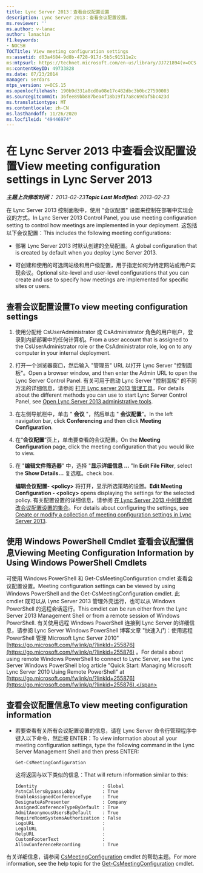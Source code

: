 ```yaml
---
title: Lync Server 2013：查看会议配置设置
description: Lync Server 2013：查看会议配置设置。
ms.reviewer: ''
ms.author: v-lanac
author: lanachin
f1.keywords:
- NOCSH
TOCTitle: View meeting configuration settings
ms:assetid: d03a4684-9d8b-4728-917d-5b5c91511e2c
ms:mtpsurl: https://technet.microsoft.com/en-us/library/JJ721894(v=OCS.15)
ms:contentKeyID: 49733828
ms.date: 07/23/2014
manager: serdars
mtps_version: v=OCS.15
ms.openlocfilehash: 190b9d331a8cd0a08e17c482dbc3b0bc27590003
ms.sourcegitcommit: 36fee89bb887bea4f18b19f17a8c69daf5bc423d
ms.translationtype: MT
ms.contentlocale: zh-CN
ms.lasthandoff: 11/26/2020
ms.locfileid: "49446974"
---
```

# <a name="view-meeting-configuration-settings-in-lync-server-2013"></a><span data-ttu-id="56f6b-103">在 Lync Server 2013 中查看会议配置设置</span><span class="sxs-lookup"><span data-stu-id="56f6b-103">View meeting configuration settings in Lync Server 2013</span></span>

<div data-xmlns="http://www.w3.org/1999/xhtml">

<div class="topic" data-xmlns="http://www.w3.org/1999/xhtml" data-msxsl="urn:schemas-microsoft-com:xslt" data-cs="https://msdn.microsoft.com/">

<div data-asp="https://msdn2.microsoft.com/asp">



</div>

<div id="mainSection">

<div id="mainBody"><span data-ttu-id="56f6b-104">

<span> </span></span><span class="sxs-lookup"><span data-stu-id="56f6b-104">

<span> </span></span></span>

<span data-ttu-id="56f6b-105">_**主题上次修改时间：** 2013-02-23_</span><span class="sxs-lookup"><span data-stu-id="56f6b-105">_**Topic Last Modified:** 2013-02-23_</span></span>

<span data-ttu-id="56f6b-106">在 Lync Server 2013 控制面板中，使用 "会议配置" 设置来控制在部署中实现会议的方式。</span><span class="sxs-lookup"><span data-stu-id="56f6b-106">In Lync Server 2013 Control Panel, you use meeting configuration setting to control how meetings are implemented in your deployment.</span></span> <span data-ttu-id="56f6b-107">这包括以下会议配置：</span><span class="sxs-lookup"><span data-stu-id="56f6b-107">This includes the following meeting configurations:</span></span>

  - <span data-ttu-id="56f6b-108">部署 Lync Server 2013 时默认创建的全局配置。</span><span class="sxs-lookup"><span data-stu-id="56f6b-108">A global configuration that is created by default when you deploy Lync Server 2013.</span></span>

  - <span data-ttu-id="56f6b-109">可创建和使用的可选网站级和用户级配置，用于指定如何为特定网站或用户实现会议。</span><span class="sxs-lookup"><span data-stu-id="56f6b-109">Optional site-level and user-level configurations that you can create and use to specify how meetings are implemented for specific sites or users.</span></span>

<div>

## <a name="to-view-meeting-configuration-settings"></a><span data-ttu-id="56f6b-110">查看会议配置设置</span><span class="sxs-lookup"><span data-stu-id="56f6b-110">To view meeting configuration settings</span></span>

1.  <span data-ttu-id="56f6b-111">使用分配给 CsUserAdministrator 或 CsAdministrator 角色的用户帐户，登录到内部部署中的任何计算机。</span><span class="sxs-lookup"><span data-stu-id="56f6b-111">From a user account that is assigned to the CsUserAdministrator role or the CsAdministrator role, log on to any computer in your internal deployment.</span></span>

2.  <span data-ttu-id="56f6b-112">打开一个浏览器窗口，然后输入 "管理员" URL 以打开 Lync Server "控制面板"。</span><span class="sxs-lookup"><span data-stu-id="56f6b-112">Open a browser window, and then enter the Admin URL to open the Lync Server Control Panel.</span></span> <span data-ttu-id="56f6b-113">有关可用于启动 Lync Server "控制面板" 的不同方法的详细信息，请参阅 [打开 Lync server 2013 管理工具](lync-server-2013-open-lync-server-administrative-tools.md)。</span><span class="sxs-lookup"><span data-stu-id="56f6b-113">For details about the different methods you can use to start Lync Server Control Panel, see [Open Lync Server 2013 administrative tools](lync-server-2013-open-lync-server-administrative-tools.md).</span></span>

3.  <span data-ttu-id="56f6b-114">在左侧导航栏中，单击 " **会议** "，然后单击 " **会议配置**"。</span><span class="sxs-lookup"><span data-stu-id="56f6b-114">In the left navigation bar, click **Conferencing** and then click **Meeting Configuration**.</span></span>

4.  <span data-ttu-id="56f6b-115">在“**会议配置**”页上，单击要查看的会议配置。</span><span class="sxs-lookup"><span data-stu-id="56f6b-115">On the **Meeting Configuration** page, click the meeting configuration that you would like to view.</span></span>

5.  <span data-ttu-id="56f6b-116">在 "**编辑文件筛选器**" 中，选择 "**显示详细信息 ...** "</span><span class="sxs-lookup"><span data-stu-id="56f6b-116">In **Edit File Filter**, select the **Show Details…**</span></span> <span data-ttu-id="56f6b-117">复选框。</span><span class="sxs-lookup"><span data-stu-id="56f6b-117">check box.</span></span>
    
    <span data-ttu-id="56f6b-118">**编辑会议配置- \<policy\>** 将打开，显示所选策略的设置。</span><span class="sxs-lookup"><span data-stu-id="56f6b-118">**Edit Meeting Configuration - \<policy\>** opens displaying the settings for the selected policy.</span></span> <span data-ttu-id="56f6b-119">有关配置设置的详细信息，请参阅 [在 Lync Server 2013 中创建或修改会议配置设置的集合](lync-server-2013-create-or-modify-a-collection-of-meeting-configuration-settings.md)。</span><span class="sxs-lookup"><span data-stu-id="56f6b-119">For details about configuring the settings, see [Create or modify a collection of meeting configuration settings in Lync Server 2013](lync-server-2013-create-or-modify-a-collection-of-meeting-configuration-settings.md).</span></span>

</div>

<div>

## <a name="viewing-meeting-configuration-information-by-using-windows-powershell-cmdlets"></a><span data-ttu-id="56f6b-120">使用 Windows PowerShell Cmdlet 查看会议配置信息</span><span class="sxs-lookup"><span data-stu-id="56f6b-120">Viewing Meeting Configuration Information by Using Windows PowerShell Cmdlets</span></span>

<span data-ttu-id="56f6b-121">可使用 Windows PowerShell 和 Get-CsMeetingConfiguration cmdlet 查看会议配置设置。</span><span class="sxs-lookup"><span data-stu-id="56f6b-121">Meeting configuration settings can be viewed by using Windows PowerShell and the Get-CsMeetingConfiguration cmdlet.</span></span> <span data-ttu-id="56f6b-122">此 cmdlet 既可以从 Lync Server 2013 管理外壳运行，也可以从 Windows PowerShell 的远程会话运行。</span><span class="sxs-lookup"><span data-stu-id="56f6b-122">This cmdlet can be run either from the Lync Server 2013 Management Shell or from a remote session of Windows PowerShell.</span></span> <span data-ttu-id="56f6b-123">有关使用远程 Windows PowerShell 连接到 Lync Server 的详细信息，请参阅 Lync Server Windows PowerShell 博客文章 "快速入门：使用远程 PowerShell 管理 Microsoft Lync Server 2010" [https://go.microsoft.com/fwlink/p/?linkId=255876](https://go.microsoft.com/fwlink/p/?linkid=255876) 。</span><span class="sxs-lookup"><span data-stu-id="56f6b-123">For details about using remote Windows PowerShell to connect to Lync Server, see the Lync Server Windows PowerShell blog article "Quick Start: Managing Microsoft Lync Server 2010 Using Remote PowerShell" at [https://go.microsoft.com/fwlink/p/?linkId=255876](https://go.microsoft.com/fwlink/p/?linkid=255876).</span></span>

<div>

## <a name="to-view-meeting-configuration-information"></a><span data-ttu-id="56f6b-124">查看会议配置信息</span><span class="sxs-lookup"><span data-stu-id="56f6b-124">To view meeting configuration information</span></span>

  - <span data-ttu-id="56f6b-125">若要查看有关所有会议配置设置的信息，请在 Lync Server 命令行管理程序中键入以下命令，然后按 ENTER：</span><span class="sxs-lookup"><span data-stu-id="56f6b-125">To view information about all your meeting configuration settings, type the following command in the Lync Server Management Shell and then press ENTER:</span></span>
    
        Get-CsMeetingConfiguration
    
    <span data-ttu-id="56f6b-126">这将返回与以下类似的信息：</span><span class="sxs-lookup"><span data-stu-id="56f6b-126">That will return information similar to this:</span></span>
    
        Identity                        : Global
        PstnCallersBypassLobby          : True
        EnableAssignedConferenceType    : True
        DesignateAsPresenter            : Company
        AssignedConferenceTypeByDefault : True
        AdmitAnonymousUsersByDefault    : True
        RequireRoomSystemsAuthorization : False
        LogoURL                         :
        LegalURL                        :
        HelpURL                         :
        CustomFooterText                :
        AllowConferenceRecording        : True

</div>

<span data-ttu-id="56f6b-127">有关详细信息，请参阅 [CsMeetingConfiguration](https://docs.microsoft.com/powershell/module/skype/Get-CsMeetingConfiguration) cmdlet 的帮助主题。</span><span class="sxs-lookup"><span data-stu-id="56f6b-127">For more information, see the help topic for the [Get-CsMeetingConfiguration](https://docs.microsoft.com/powershell/module/skype/Get-CsMeetingConfiguration) cmdlet.</span></span>

<span data-ttu-id="56f6b-128"></div>

</div>

<span> </span>

</div>

</div>

</span><span class="sxs-lookup"><span data-stu-id="56f6b-128"></div>

</div>

<span> </span>

</div>

</div>

</span></span></div>

